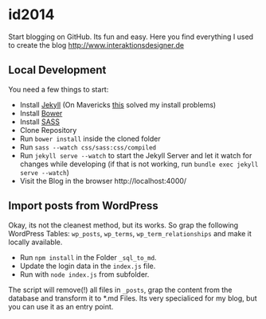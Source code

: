 # id2014

Start blogging on GitHub. Its fun and easy. Here you find everything I used to create the blog http://www.interaktionsdesigner.de


## Local Development

You need a few things to start:

- Install [Jekyll](http://jekyllrb.com/) (On Mavericks [this](http://stackoverflow.com/questions/22460117/error-error-installing-jekyll-error-failed-to-build-gem-native-extension/23298607#23298607) solved my install problems)
- Install [Bower](http://bower.io/)
- Install [SASS](http://sass-lang.com/)
- Clone Repository
- Run `bower install` inside the cloned folder
- Run `sass --watch css/sass:css/compiled`
- Run `jekyll serve --watch` to start the Jekyll Server and let it watch for changes while developing (if that is not working, run `bundle exec jekyll serve --watch`)
- Visit the Blog in the browser http://localhost:4000/


## Import posts from WordPress

Okay, its not the cleanest method, but its works. So grap the following WordPress Tables: `wp_posts`, `wp_terms`, `wp_term_relationships` and make it locally available.

- Run `npm install` in the Folder `_sql_to_md`.
- Update the login data in the `index.js` file.
- Run with `node index.js` from subfolder.

The script will remove(!) all files in `_posts`, grap the content from the database and transform it to *.md Files.
Its very specialiced for my blog, but you can use it as an entry point.
